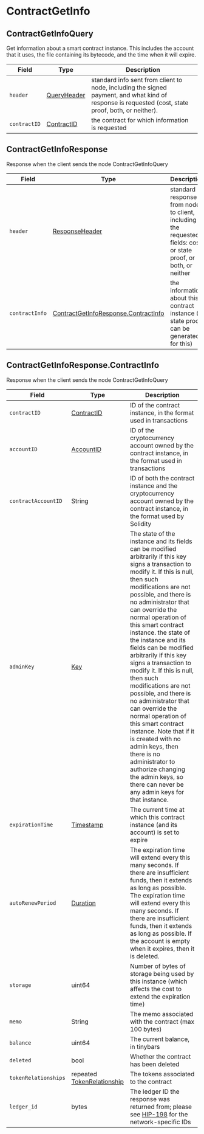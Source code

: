 # ContractGetInfo

## ContractGetInfoQuery

Get information about a smart contract instance. This includes the account that it uses, the file containing its bytecode, and the time when it will expire.

| Field        | Type                                           | Description                                                                                                                                         |
| ------------ | ---------------------------------------------- | --------------------------------------------------------------------------------------------------------------------------------------------------- |
| `header`     | [QueryHeader](../miscellaneous/queryheader.md) | standard info sent from client to node, including the signed payment, and what kind of response is requested (cost, state proof, both, or neither). |
| `contractID` | [ContractID](../basic-types/contractid.md)     | the contract for which information is requested                                                                                                     |

## ContractGetInfoResponse

Response when the client sends the node ContractGetInfoQuery

| Field          | Type                                                                                            | Description                                                                                                      |
| -------------- | ----------------------------------------------------------------------------------------------- | ---------------------------------------------------------------------------------------------------------------- |
| `header`       | [ResponseHeader](../miscellaneous/responseheader.md)                                            | standard response from node to client, including the requested fields: cost, or state proof, or both, or neither |
| `contractInfo` | [ContractGetInfoResponse.ContractInfo](contractgetinfo.md#contractgetinforesponse-contractinfo) | the information about this contract instance (a state proof can be generated for this)                           |

## ContractGetInfoResponse.ContractInfo

Response when the client sends the node ContractGetInfoQuery

| Field                | Type                                                              | Description                                                                                                                                                                                                                                                                                                                                                                                                                                                                                                                                                                                                                                                                                                                                         |
| -------------------- | ----------------------------------------------------------------- | --------------------------------------------------------------------------------------------------------------------------------------------------------------------------------------------------------------------------------------------------------------------------------------------------------------------------------------------------------------------------------------------------------------------------------------------------------------------------------------------------------------------------------------------------------------------------------------------------------------------------------------------------------------------------------------------------------------------------------------------------- |
| `contractID`         | [ContractID](../basic-types/contractid.md)                        | ID of the contract instance, in the format used in transactions                                                                                                                                                                                                                                                                                                                                                                                                                                                                                                                                                                                                                                                                                     |
| `accountID`          | [AccountID](../basic-types/accountid.md)                          | ID of the cryptocurrency account owned by the contract instance, in the format used in transactions                                                                                                                                                                                                                                                                                                                                                                                                                                                                                                                                                                                                                                                 |
| `contractAccountID`  | String                                                            | ID of both the contract instance and the cryptocurrency account owned by the contract instance, in the format used by Solidity                                                                                                                                                                                                                                                                                                                                                                                                                                                                                                                                                                                                                      |
| `adminKey`           | [Key](../basic-types/key.md)                                      | The state of the instance and its fields can be modified arbitrarily if this key signs a transaction to modify it. If this is null, then such modifications are not possible, and there is no administrator that can override the normal operation of this smart contract instance. the state of the instance and its fields can be modified arbitrarily if this key signs a transaction to modify it. If this is null, then such modifications are not possible, and there is no administrator that can override the normal operation of this smart contract instance. Note that if it is created with no admin keys, then there is no administrator to authorize changing the admin keys, so there can never be any admin keys for that instance. |
| `expirationTime`     | [Timestamp](../miscellaneous/timestamp.md)                        | The current time at which this contract instance (and its account) is set to expire                                                                                                                                                                                                                                                                                                                                                                                                                                                                                                                                                                                                                                                                 |
| `autoRenewPeriod`    | [Duration](../miscellaneous/duration.md)                          | The expiration time will extend every this many seconds. If there are insufficient funds, then it extends as long as possible. The expiration time will extend every this many seconds. If there are insufficient funds, then it extends as long as possible. If the account is empty when it expires, then it is deleted.                                                                                                                                                                                                                                                                                                                                                                                                                          |
| `storage`            | uint64                                                            | Number of bytes of storage being used by this instance (which affects the cost to extend the expiration time)                                                                                                                                                                                                                                                                                                                                                                                                                                                                                                                                                                                                                                       |
| `memo`               | String                                                            | The memo associated with the contract (max 100 bytes)                                                                                                                                                                                                                                                                                                                                                                                                                                                                                                                                                                                                                                                                                               |
| `balance`            | uint64                                                            | The current balance, in tinybars                                                                                                                                                                                                                                                                                                                                                                                                                                                                                                                                                                                                                                                                                                                    |
| `deleted`            | bool                                                              | Whether the contract has been deleted                                                                                                                                                                                                                                                                                                                                                                                                                                                                                                                                                                                                                                                                                                               |
| `tokenRelationships` | repeated [TokenRelationship](../basic-types/tokenrelationship.md) | The tokens associated to the contract                                                                                                                                                                                                                                                                                                                                                                                                                                                                                                                                                                                                                                                                                                               |
| `ledger_id`          | bytes                                                             | The ledger ID the response was returned from; please see [HIP-198](https://hips.hedera.com/hip/hip-198) for the network-specific IDs                                                                                                                                                                                                                                                                                                                                                                                                                                                                                                                                                                                                                |

